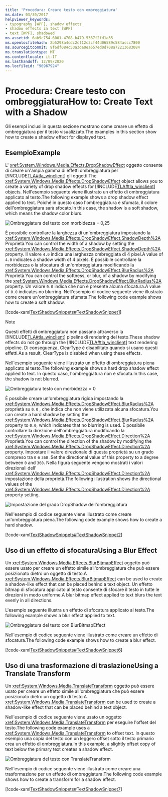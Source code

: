 ```yaml
---
title: 'Procedura: Creare testo con ombreggiatura'
ms.date: 03/30/2017
helpviewer_keywords:
- typography [WPF], shadow effects
- shadow effects in text [WPF]
- text [WPF], shadowed
ms.assetid: 6ab9c754-6001-4708-b479-5367f2fd1a35
ms.openlocfilehash: 2b5298a4cdc2cf12c3cf44d06589c584accc7800
ms.sourcegitcommit: 9f6df084c53a3da0ea657ed0d708a72213683084
ms.translationtype: MT
ms.contentlocale: it-IT
ms.lasthandoff: 12/09/2020
ms.locfileid: "96967924"
---
```

# <a name="how-to-create-text-with-a-shadow"></a><span data-ttu-id="cd283-102">Procedura: Creare testo con ombreggiatura</span><span class="sxs-lookup"><span data-stu-id="cd283-102">How to: Create Text with a Shadow</span></span>
<span data-ttu-id="cd283-103">Gli esempi inclusi in questa sezione mostrano come creare un effetto di ombreggiatura per il testo visualizzato.</span><span class="sxs-lookup"><span data-stu-id="cd283-103">The examples in this section show how to create a shadow effect for displayed text.</span></span>  
  
## <a name="example"></a><span data-ttu-id="cd283-104">Esempio</span><span class="sxs-lookup"><span data-stu-id="cd283-104">Example</span></span>  
 <span data-ttu-id="cd283-105">L' <xref:System.Windows.Media.Effects.DropShadowEffect> oggetto consente di creare un'ampia gamma di effetti ombreggiatura per [!INCLUDE[TLA#tla_winclient](../../../includes/tlasharptla-winclient-md.md)] gli oggetti.</span><span class="sxs-lookup"><span data-stu-id="cd283-105">The <xref:System.Windows.Media.Effects.DropShadowEffect> object allows you to create a variety of drop shadow effects for [!INCLUDE[TLA#tla_winclient](../../../includes/tlasharptla-winclient-md.md)] objects.</span></span> <span data-ttu-id="cd283-106">Nell'esempio seguente viene illustrato un effetto di ombreggiatura applicato al testo.</span><span class="sxs-lookup"><span data-stu-id="cd283-106">The following example shows a drop shadow effect applied to text.</span></span> <span data-ttu-id="cd283-107">Poiché in questo caso l'ombreggiatura è sfumata, il colore dell'ombreggiatura sarà sfocato.</span><span class="sxs-lookup"><span data-stu-id="cd283-107">In this case, the shadow is a soft shadow, which means the shadow color blurs.</span></span>  
  
 ![Ombreggiatura del testo con morbidezza &#61; 0,25](./media/how-to-create-text-with-a-shadow/drop-shadow-text-effect.jpg)
  
 <span data-ttu-id="cd283-109">È possibile controllare la larghezza di un'ombreggiatura impostando la <xref:System.Windows.Media.Effects.DropShadowEffect.ShadowDepth%2A> Proprietà.</span><span class="sxs-lookup"><span data-stu-id="cd283-109">You can control the width of a shadow by setting the <xref:System.Windows.Media.Effects.DropShadowEffect.ShadowDepth%2A> property.</span></span> <span data-ttu-id="cd283-110">Il valore `4.0` indica una larghezza ombreggiata di 4 pixel.</span><span class="sxs-lookup"><span data-stu-id="cd283-110">A value of `4.0` indicates a shadow width of 4 pixels.</span></span> <span data-ttu-id="cd283-111">È possibile controllare la morbidezza o la sfocatura di un'ombreggiatura modificando la <xref:System.Windows.Media.Effects.DropShadowEffect.BlurRadius%2A> Proprietà.</span><span class="sxs-lookup"><span data-stu-id="cd283-111">You can control the softness, or blur, of a shadow by modifying the <xref:System.Windows.Media.Effects.DropShadowEffect.BlurRadius%2A> property.</span></span> <span data-ttu-id="cd283-112">Un valore `0.0` indica che non è presente alcuna sfocatura.</span><span class="sxs-lookup"><span data-stu-id="cd283-112">A value of `0.0` indicates no blurring.</span></span> <span data-ttu-id="cd283-113">Nell'esempio di codice seguente viene illustrato come creare un'ombreggiatura sfumata.</span><span class="sxs-lookup"><span data-stu-id="cd283-113">The following code example shows how to create a soft shadow.</span></span>  
  
 [!code-xaml[TextShadowSnippets#TextShadowSnippet1](~/samples/snippets/csharp/VS_Snippets_Wpf/TextShadowSnippets/CS/SingleShadows.xaml#textshadowsnippet1)]  
  
> [!NOTE]
> <span data-ttu-id="cd283-114">Questi effetti di ombreggiatura non passano attraverso la [!INCLUDE[TLA#tla_winclient](../../../includes/tlasharptla-winclient-md.md)] pipeline di rendering del testo.</span><span class="sxs-lookup"><span data-stu-id="cd283-114">These shadow effects do not go through the [!INCLUDE[TLA#tla_winclient](../../../includes/tlasharptla-winclient-md.md)] text rendering pipeline.</span></span> <span data-ttu-id="cd283-115">Di conseguenza, ClearType è disabilitato quando si usano questi effetti.</span><span class="sxs-lookup"><span data-stu-id="cd283-115">As a result, ClearType is disabled when using these effects.</span></span>  
  
 <span data-ttu-id="cd283-116">Nell'esempio seguente viene illustrato un effetto di ombreggiatura piena applicato al testo.</span><span class="sxs-lookup"><span data-stu-id="cd283-116">The following example shows a hard drop shadow effect applied to text.</span></span> <span data-ttu-id="cd283-117">In questo caso, l'ombreggiatura non è sfocata.</span><span class="sxs-lookup"><span data-stu-id="cd283-117">In this case, the shadow is not blurred.</span></span>  
  
 ![Ombreggiatura testo con morbidezza &#61; 0](./media/how-to-create-text-with-a-shadow/text-shadow-softness.jpg)
  
 <span data-ttu-id="cd283-119">È possibile creare un'ombreggiatura rigida impostando la <xref:System.Windows.Media.Effects.DropShadowEffect.BlurRadius%2A> proprietà su `0.0` , che indica che non viene utilizzata alcuna sfocatura.</span><span class="sxs-lookup"><span data-stu-id="cd283-119">You can create a hard shadow by setting the <xref:System.Windows.Media.Effects.DropShadowEffect.BlurRadius%2A> property to `0.0`, which indicates that no blurring is used.</span></span> <span data-ttu-id="cd283-120">È possibile controllare la direzione dell'ombreggiatura modificando la <xref:System.Windows.Media.Effects.DropShadowEffect.Direction%2A> Proprietà.</span><span class="sxs-lookup"><span data-stu-id="cd283-120">You can control the direction of the shadow by modifying the <xref:System.Windows.Media.Effects.DropShadowEffect.Direction%2A> property.</span></span> <span data-ttu-id="cd283-121">Impostare il valore direzionale di questa proprietà su un grado compreso tra `0` e `360` .</span><span class="sxs-lookup"><span data-stu-id="cd283-121">Set the directional value of this property to a degree between `0` and `360`.</span></span> <span data-ttu-id="cd283-122">Nella figura seguente vengono mostrati i valori direzionali dell' <xref:System.Windows.Media.Effects.DropShadowEffect.Direction%2A> impostazione della proprietà.</span><span class="sxs-lookup"><span data-stu-id="cd283-122">The following illustration shows the directional values of the <xref:System.Windows.Media.Effects.DropShadowEffect.Direction%2A> property setting.</span></span>  
  
 ![Impostazione del grado DropShadow dell'ombreggiatura](./media/how-to-create-text-with-a-shadow/drop-shadow-degree-setting.png)
  
 <span data-ttu-id="cd283-124">Nell'esempio di codice seguente viene illustrato come creare un'ombreggiatura piena.</span><span class="sxs-lookup"><span data-stu-id="cd283-124">The following code example shows how to create a hard shadow.</span></span>  
  
 [!code-xaml[TextShadowSnippets#TextShadowSnippet2](~/samples/snippets/csharp/VS_Snippets_Wpf/TextShadowSnippets/CS/SingleShadows.xaml#textshadowsnippet2)]  
  
## <a name="using-a-blur-effect"></a><span data-ttu-id="cd283-125">Uso di un effetto di sfocatura</span><span class="sxs-lookup"><span data-stu-id="cd283-125">Using a Blur Effect</span></span>  
 <span data-ttu-id="cd283-126">Un <xref:System.Windows.Media.Effects.BlurBitmapEffect> oggetto può essere usato per creare un effetto simile all'ombreggiatura che può essere posizionato dietro un oggetto di testo.</span><span class="sxs-lookup"><span data-stu-id="cd283-126">A <xref:System.Windows.Media.Effects.BlurBitmapEffect> can be used to create a shadow-like effect that can be placed behind a text object.</span></span> <span data-ttu-id="cd283-127">Un effetto bitmap di sfocatura applicato al testo consente di sfocare il testo in tutte le direzioni in modo uniforme.</span><span class="sxs-lookup"><span data-stu-id="cd283-127">A blur bitmap effect applied to text blurs the text evenly in all directions.</span></span>  
  
 <span data-ttu-id="cd283-128">L'esempio seguente illustra un effetto di sfocatura applicato al testo.</span><span class="sxs-lookup"><span data-stu-id="cd283-128">The following example shows a blur effect applied to text.</span></span>  
  
 ![Ombreggiatura del testo con BlurBitmapEffect](./media/how-to-create-text-with-a-shadow/text-shadow-blur-effect.jpg)  
  
 <span data-ttu-id="cd283-130">Nell'esempio di codice seguente viene illustrato come creare un effetto di sfocatura.</span><span class="sxs-lookup"><span data-stu-id="cd283-130">The following code example shows how to create a blur effect.</span></span>  
  
 [!code-xaml[TextShadowSnippets#TextShadowSnippet6](~/samples/snippets/csharp/VS_Snippets_Wpf/TextShadowSnippets/CS/BlurShadows.xaml#textshadowsnippet6)]  
  
## <a name="using-a-translate-transform"></a><span data-ttu-id="cd283-131">Uso di una trasformazione di traslazione</span><span class="sxs-lookup"><span data-stu-id="cd283-131">Using a Translate Transform</span></span>  
 <span data-ttu-id="cd283-132">Un <xref:System.Windows.Media.TranslateTransform> oggetto può essere usato per creare un effetto simile all'ombreggiatura che può essere posizionato dietro un oggetto di testo.</span><span class="sxs-lookup"><span data-stu-id="cd283-132">A <xref:System.Windows.Media.TranslateTransform> can be used to create a shadow-like effect that can be placed behind a text object.</span></span>  
  
 <span data-ttu-id="cd283-133">Nell'esempio di codice seguente viene usato un oggetto <xref:System.Windows.Media.TranslateTransform> per eseguire l'offset del testo.</span><span class="sxs-lookup"><span data-stu-id="cd283-133">The following code example uses a <xref:System.Windows.Media.TranslateTransform> to offset text.</span></span> <span data-ttu-id="cd283-134">In questo esempio una copia del testo con un leggero offset sotto il testo primario crea un effetto di ombreggiatura.</span><span class="sxs-lookup"><span data-stu-id="cd283-134">In this example, a slightly offset copy of text below the primary text creates a shadow effect.</span></span>  
  
 ![Ombreggiatura del testo con TranslateTransform](./media/how-to-create-text-with-a-shadow/text-transform-shadow-effect.jpg)
  
 <span data-ttu-id="cd283-136">Nell'esempio di codice seguente viene illustrato come creare una trasformazione per un effetto di ombreggiatura.</span><span class="sxs-lookup"><span data-stu-id="cd283-136">The following code example shows how to create a transform for a shadow effect.</span></span>  
  
 [!code-xaml[TextShadowSnippets#TextShadowSnippet7](~/samples/snippets/csharp/VS_Snippets_Wpf/TextShadowSnippets/CS/TransformShadows.xaml#textshadowsnippet7)]
